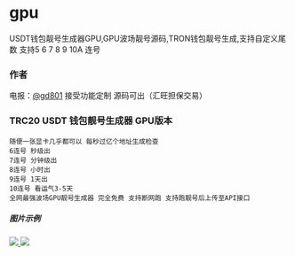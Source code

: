 # gpu
USDT钱包靓号生成器GPU,GPU波场靓号源码,TRON钱包靓号生成,支持自定义尾数 支持5 6 7 8 9  10A 连号

### 作者
电报：<a href="https://t.me/gd801">@gd801</a>  接受功能定制   源码可出（汇旺担保交易） 

### TRC20 USDT 钱包靓号生成器 GPU版本
	随便一张显卡几乎都可以 每秒过亿个地址生成检查
	6连号 秒级出
	7连号 分钟级出
	8连号 小时出
	9连号 1天出
	10连号 看运气3-5天
	全网最强波场GPU靓号生成器 完全免费 支持断网跑 支持跑靓号后上传至API接口  
		

##### 图片示例
<a href="https://t.me/gd801">
<img src="https://github.com/smalpony/gpu/gpu.png">
</a>

<img src="https://github.com/smalpony/gpu/gpu2.png">



